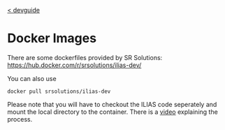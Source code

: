 [< devguide](../devguide.md#tools)

# Docker Images 

There are some dockerfiles provided by SR Solutions:
https://hub.docker.com/r/srsolutions/ilias-dev/

You can also use 
```
docker pull srsolutions/ilias-dev
```
Please note that you will have to checkout the ILIAS code seperately and mount 
the local directory to the container.
There is a [video](https://www.youtube.com/watch?v=ZXiM9dqcOHI) explaining the process.
